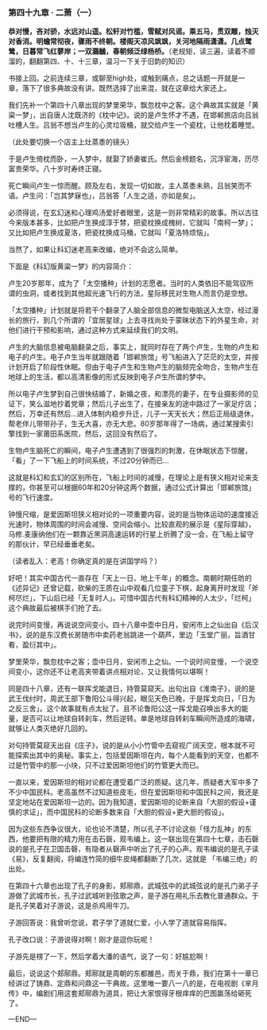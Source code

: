 ### 第四十九章 · 二萧（一）

**恭对慢，吝对骄，水远对山遥。松轩对竹槛，雪赋对风谣。乘五马，贯双雕，烛灭对香消。明蟾常彻夜，骤雨不终朝。楼阁天凉风飒飒，关河地隔雨潇潇。几点鹭鸶，日暮常飞红蓼岸；一双鸂鶒，春朝频泛绿杨桥。**（老规矩，读三遍，读着不顺溜的，翻翻第四、十、十三章，温习一下关于旧韵的知识）


书接上回。之前连续三章，或聊至high处，或触到痛点，总之话题一开就是一章，落下了很多典故没有讲。既然选择了出来混，就在这章给大家还上。


我们先补一个第四十八章出现的梦里荣华，飘忽枕中之客。这个典故其实就是「黄粱一梦」，出自唐人沈既济的《枕中记》。说的是卢生怀才不遇，在邯郸旅店向吕翁吐槽人生。吕翁不想当卢生的心灵垃圾桶，就交给卢生一个瓷枕，让他枕着睡觉。


（此处要切换一个店主上灶蒸黍的镜头）


于是卢生倚枕而卧，一入梦中，就娶了娇妻崔氏。然后金榜题名，沉浮宦海，历尽富贵荣华。八十岁时寿终正寝。


死亡瞬间卢生一惊而醒。顾及左右，发现一切如故，主人蒸黍未熟，吕翁笑而不语。卢生问：「岂其梦寐也」，吕翁答「人生之适，亦如是矣」。


必须得说，在玄幻迷和心理鸡汤爱好者眼里，这是一则非常精彩的故事。所以古往今来版本甚多，比如把卢生换成淳于棼，把瓷枕换成槐树，它就叫「南柯一梦」；又比如把卢生换成夏洛，把瓷枕换成马桶，它就叫「夏洛特烦恼」。


当然了，如果让科幻迷老高来改编，绝对不会这么简单。


下面是《科幻版黄粱一梦》的内容简介：


卢生20岁那年，成为了「太空播种」计划的志愿者。当时的人类依旧不能驾驭所谓的虫洞，或者找到其他超光速飞行的方法，星际移民对生物人而言仍是空想。


「太空播种」计划就是将若干个翻录了人脑全部信息的微型电脑送入太空，经过漫长的旅行，到几个所谓的「宜居星球」上去寻找尚处于蒙昧状态下的外星生命，对他们进行干预和影响，通过这种方式来延续我们的文明。


卢生的大脑信息被电脑翻录之后，事实上，就同时存在了两个卢生，生物的卢生和电子的卢生。电子卢生当年就跟随着「邯郸旅馆」号飞船进入了茫茫的太空，并按计划开启了阶段性休眠。但由于电子卢生和生物卢生的脑频完全吻合，生物卢生在地球上的生活，都以高清影像的形式反映到电子卢生所谓的梦中。


所以电子卢生梦到自己很快结婚了，新婚之夜，和漂亮的妻子，在专业摄影师的见证下，笑么滋地抄着党章；然后儿子出生了，在接亲友的途中路过了一家足疗店；然后，万幸还有然后…进入体制内稳步升迁，儿子一天天长大；然后正局级退休，帮老伴儿带带孙子，生无大喜，亦无大悲。80岁那年得了一场病，通过某搜索引擎找到一家莆田系医院，然后，这回没有然后了。


生物卢生脑死亡的瞬间，电子卢生遭遇到了很强烈的刺激，在休眠状态下惊醒，「看」了一下飞船上的时间系统，不过20分钟而已…


这就是科幻和玄幻的区别所在，飞船上时间的减慢，在理论上是有狭义相对论来支撑的，你甚至可以根据60年和20分钟这两个数据，通过公式计算出「邯郸旅馆」号的飞行速度。


钟慢尺缩，是爱因斯坦狭义相对论的一项重要内容，说的是当物体运动的速度接近光速时，物体周围的时间会减慢、空间会缩小。比较直观的展示是《星际穿越》，马修.麦康纳他们在一颗靠近黑洞高速运转的行星上折腾了没一会，在飞船上留守的那伙计，早已经垂垂老矣。


（读者乱入：老高！你确定真的是在讲国学吗？）


好吧！其实中国古代一直存在「天上一日、地上千年」的概念。南朝时期任昉的《述异记》还曾记载，砍柴的王质在山中观看几位童子下棋，起身离开时发现「斧柯尽烂」，下山后已经「无复时人」。可惜中国古代有科幻精神的人太少，「烂柯」这个典故最后被棋手们抢了去。


说完时间变慢，再说说空间变小。四十八章中壶中日月，安闲市上之仙出自《后汉书》，说的是东汉费长房随市中卖药老翁跳进一个葫芦，里边「玉堂广丽，旨酒甘肴，盈衍其中」。


梦里荣华，飘忽枕中之客；壶中日月，安闲市上之仙。一个说时间变慢，一个说空间变小，这你还不让老高夹带着讲点相对论，又让我情何以堪啊！


同是四十八章，还有一联挥戈能退日，持管莫窥天。出句出自《淮南子》，说的是武王伐纣时，周武王部下鲁阳公斗得兴起，眼见天色已晚，于是挥戈向日，「日为之反三舍」。这个故事就有点太扯了。且不论鲁阳公这一挥戈能召唤出多大的能量，是否可以让地球自转刹车，然后逆转。单是地球自转刹车瞬间所造成的海啸，就够让人类灭绝好几回的。


对句持管莫窥天出自《庄子》，说的是从小小竹管中去窥视广阔天空，根本就不可能探索出其中的奥秘。事实上，包括爱因斯坦在内，每个人能看到的天空，也都不过是竹管中的那一小块，只不过爱因斯坦他们的竹管更大而已。


一直以来，爱因斯坦的相对论都在遭受着广泛的质疑。这几年，质疑者大军中多了不少中国民科。老高虽然不过知道些皮毛，但在爱因斯坦和中国民科之间，我还是坚定地站在爱因斯坦一边的。因为我知道，爱因斯坦的论断来自「大胆的假设+谨慎的求证」，而中国民科的论断多数来自「大胆的假设+更大胆的假设」。


因为这些东西争议很大，论也论不清楚，所以孔子不讨论这些「怪力乱神」的东西，他要把有限的精力用在击石磬，观韦编上。这一联出现在第四十七章，击石磬说的是孔子在卫国击磬，有隐者从磬声中听出了孔子的心声。观韦编说的是孔子读《易》，反复翻阅，将编连竹简的细牛皮绳都翻断了几次，这就是 「韦编三绝」的出处。


在第四十六章也出现了孔子的身影，郏鄏鼎，武城弦中的武城弦说的是孔门弟子子游做了武城市长，孔子过武城听到弦歌之声，是子游在用礼乐去教化普通群众。于是孔子笑着对子游说，这是杀鸡用牛刀。


子游回答说：我曾听您说，君子学了道就仁爱，小人学了道就容易指挥。


孔子改口说：子游说得对啊！刚才是逗你玩呢！


子游先是楞了一下，然后学着大潘的语气，说了一句：好尴尬啊！


最后，说说这个郏鄏鼎。郏鄏就是周朝的东都雒邑，而关于鼎，我们在第十一章已经讲过了铸鼎、定鼎和问鼎这一干典故。这里唯一要八一八的是，在电视剧《芈月传》中，编剧们用这套郏鄏鼎为道具，把让大家恨得牙根痒痒的巴图嬴荡给砸死了。

—END—
